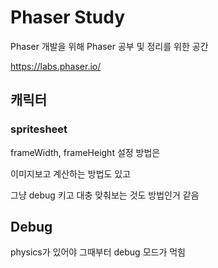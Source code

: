 # Phaser Study

Phaser 개발을 위해 Phaser 공부 및 정리를 위한 공간

https://labs.phaser.io/

## 캐릭터

### spritesheet

frameWidth, frameHeight 설정 방법은

이미지보고 계산하는 방법도 있고

그냥 debug 키고 대충 맞춰보는 것도 방법인거 같음

## Debug

physics가 있어야 그때부터 debug 모드가 먹힘
